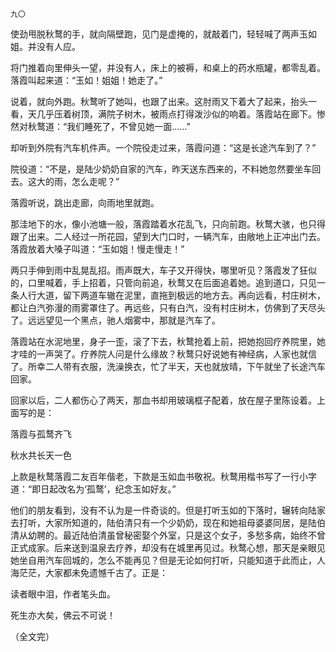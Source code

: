     九〇 

   使劲甩脱秋鹜的手，就向隔壁跑，见门是虚掩的，就敲着门，轻轻喊了两声玉如姐。并没有人应。

   将门推着向里伸头一望，并没有人，床上的被褥，和桌上的药水瓶罐，都零乱着。落霞叫起来道：“玉如！姐姐！她走了。”

   说着，就向外跑。秋鹜听了她叫，也跟了出来。这肘雨又下着大了起来，抬头一看，天几乎压着树顶，满院子树木，被雨点打得泼沙似的响着。落霞站在廊下。惨然对秋鹜道：“我们睡死了，不曾见她一面……”

   却听到外院有汽车机件声。一个院役走过来，落霞问道：“这是长途汽车到了？”

   院役道：“不是，是陆少奶奶自家的汽车，昨天送东西来的，不料她忽然要坐车回去。这大的雨，怎么走呢？”

   落霞听说，跳出走廊，向雨地里就跑。

   那洼地下的水，像小池塘一般，落霞踏着水花乱飞，只向前跑。秋鹜大骇，也只得跟了出来。二人经过一所花园，望到大门口时，一辆汽车，由敞地上正冲出门去。落霞放着大嗓子叫道：“玉如姐！慢走慢走！”

   两只手伸到雨中乱晃乱招。雨声既大，车子又开得快，哪里听见？落霞发了狂似的，口里喊着，手上招着，只管向前追，秋鹜又在后面追着她。追到道口，只见一条人行大道，留下两道车辙在泥里，直拖到极远的地方去。再向远看，村庄树木，都让白汽弥漫的雨雾罩住了。再远些，只有白汽，没有村庄树木，仿佛到了天尽头了。远远望见一个黑点，驰人烟雾中，那就是汽车了。

   落霞站在水泥地里，身子一歪，滚了下去，秋鹜抢着上前，把她抱回疗养院里，她才哇的一声哭了。疗养院人问是什么缘故？秋鹜只好说她有神经病，人家也就信了。所幸二人带有衣服，洗澡换衣，忙了半天，天也就放晴，下午就坐了长途汽车回家。

   回家以后，二人都伤心了两天，那血书却用玻璃框子配着，放在屋子里陈设着。上面写的是：

   落霞与孤鹜齐飞

   秋水共长天一色

   上款是秋鹜落霞二友百年偕老，下款是玉如血书敬祝。秋鹜用楷书写了一行小字道：“即日起改名为‘孤鹜’，纪念玉如好友。”

   他们的朋友看到，没有不认为是一件奇谈的。但是打听玉如的下落时，辗转向陆家去打听，大家所知道的，陆伯清只有一个少奶奶，现在和她祖母婆婆同居，是陆伯清从幼聘的。最近陆伯清虽曾秘密娶个外室，只是这个女子，多愁多病，始终不曾正式成家。后来送到温泉去疗养，却没有在城里再见过。秋鹜心想，那天是亲眼见她坐自用汽车回城的，怎么不能再见？但是无论如何打听，只能知道于此而止，人海茫茫，大家都未免遗憾千古了。正是：

   读者眼中泪，作者笔头血。

   死生亦大矣，佛云不可说！

   （全文完）

